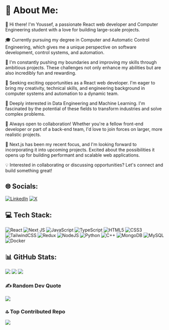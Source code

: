 # 💫 About Me:

👋 Hi there! I'm Youssef, a passionate React web developer and Computer Engineering student with a love for building large-scale projects.

🎓 Currently pursuing my degree in Computer and Automatic Control Engineering, which gives me a unique perspective on software development, control systems, and automation.

🚀 I'm constantly pushing my boundaries and improving my skills through ambitious projects. These challenges not only enhance my abilities but are also incredibly fun and rewarding.

💼 Seeking exciting opportunities as a React web developer. I'm eager to bring my creativity, technical skills, and engineering background in computer systems and automation to a dynamic team.

🤖 Deeply interested in Data Engineering and Machine Learning. I'm fascinated by the potential of these fields to transform industries and solve complex problems.

🤝 Always open to collaboration! Whether you're a fellow front-end developer or part of a back-end team, I'd love to join forces on larger, more realistic projects.

🔮 Next.js has been my recent focus, and I'm looking forward to incorporating it into upcoming projects. Excited about the possibilities it opens up for building performant and scalable web applications.

💡 Interested in collaborating or discussing opportunities? Let's connect and build something great!

## 🌐 Socials:
[![LinkedIn](https://img.shields.io/badge/LinkedIn-%230077B5.svg?logo=linkedin&logoColor=white)](https://linkedin.com/in/youssef-mohamed-lifcouldbedream) [![X](https://img.shields.io/badge/X-black.svg?logo=X&logoColor=white)](https://x.com/lifecouldBdrevm) 

## 💻 Tech Stack:
![React](https://img.shields.io/badge/react-%2320232a.svg?style=flat&logo=react&logoColor=%2361DAFB) ![Next JS](https://img.shields.io/badge/Next-black?style=flat&logo=next.js&logoColor=white) ![JavaScript](https://img.shields.io/badge/javascript-%23323330.svg?style=flat&logo=javascript&logoColor=%23F7DF1E) ![TypeScript](https://img.shields.io/badge/typescript-%23007ACC.svg?style=flat&logo=typescript&logoColor=white) ![HTML5](https://img.shields.io/badge/html5-%23E34F26.svg?style=flat&logo=html5&logoColor=white) ![CSS3](https://img.shields.io/badge/css3-%231572B6.svg?style=flat&logo=css3&logoColor=white) ![TailwindCSS](https://img.shields.io/badge/tailwindcss-%2338B2AC.svg?style=flat&logo=tailwind-css&logoColor=white) ![Redux](https://img.shields.io/badge/redux-%23593d88.svg?style=flat&logo=redux&logoColor=white) ![NodeJS](https://img.shields.io/badge/node.js-6DA55F?style=flat&logo=node.js&logoColor=white) ![Python](https://img.shields.io/badge/python-3670A0?style=flat&logo=python&logoColor=ffdd54) ![C++](https://img.shields.io/badge/c++-%2300599C.svg?style=flat&logo=c%2B%2B&logoColor=white) ![MongoDB](https://img.shields.io/badge/MongoDB-%234ea94b.svg?style=flat&logo=mongodb&logoColor=white) ![MySQL](https://img.shields.io/badge/mysql-4479A1.svg?style=flat&logo=mysql&logoColor=white) ![Docker](https://img.shields.io/badge/docker-%230db7ed.svg?style=flat&logo=docker&logoColor=white)

## 📊 GitHub Stats:
![](https://github-readme-stats.vercel.app/api?username=aliveAndYoung&theme=gotham&hide_border=false&include_all_commits=true&count_private=true)
![](https://github-readme-streak-stats.herokuapp.com/?user=aliveAndYoung&theme=gotham&hide_border=false)
![](https://github-readme-stats.vercel.app/api/top-langs/?username=aliveAndYoung&theme=gotham&hide_border=false&include_all_commits=true&count_private=true&layout=compact)

### ✍️ Random Dev Quote
![](https://quotes-github-readme.vercel.app/api?type=vetical&theme=dark)

### 🔝 Top Contributed Repo
![](https://github-contributor-stats.vercel.app/api?username=aliveAndYoung&limit=5&theme=dark&combine_all_yearly_contributions=true)
